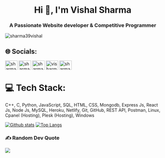<h1 align="center">Hi 👋, I'm Vishal Sharma</h1>
<h3 align="center">A Passionate Website developer & Competitive Programmer</h3>

<p align="left"> <img src="https://komarev.com/ghpvc/?username=visharma1&label=Profile%20views&color=0e75b6&style=flat" alt="sharma39vishal" /> </p>

## 🌐 Socials:
<a href="mailto:sharma39vishal@gmail.com" target="blank"><img align="center" src="https://img.icons8.com/color/256/gmail.png" alt="sharma39vishal" height="30" width="40" /></a>
<a href="https://linkedin.com/in/sharma39vishal" target="blank"><img align="center" src="https://img.icons8.com/color/256/linkedin.png" alt="sharma39vishal" height="30" width="40" /></a>
<a href="https://www.codechef.com/users/sharma39vishal" target="blank"><img align="center" src="https://img.icons8.com/fluency/256/codechef.png" alt="sharma39vishal" height="30" width="40" /></a>
<a href="https://codeforces.com/profile/visharma" target="blank"><img align="center" src="https://img.icons8.com/external-tal-revivo-shadow-tal-revivo/256/external-codeforces-programming-competitions-and-contests-programming-community-logo-shadow-tal-revivo.png" alt="visharma" height="30" width="40" /></a>
<a href="https://www.leetcode.com/sharma39vishal" target="blank"><img align="center" src="https://img.icons8.com/external-tal-revivo-color-tal-revivo/256/external-level-up-your-coding-skills-and-quickly-land-a-job-logo-color-tal-revivo.png" alt="sharma39vishal" height="30" width="40" /></a>

# 💻 Tech Stack:

<!-- ![C](https://img.shields.io/badge/c-%2300599C.svg?style=for-the-badge&logo=c&logoColor=white) ![C++](https://img.shields.io/badge/c++-%2300599C.svg?style=for-the-badge&logo=c%2B%2B&logoColor=white) ![CSS3](https://img.shields.io/badge/css3-%231572B6.svg?style=for-the-badge&logo=css3&logoColor=white) ![Python](https://img.shields.io/badge/python-3670A0?style=for-the-badge&logo=python&logoColor=ffdd54) ![HTML5](https://img.shields.io/badge/html5-%23E34F26.svg?style=for-the-badge&logo=html5&logoColor=white) ![JavaScript](https://img.shields.io/badge/javascript-%23323330.svg?style=for-the-badge&logo=javascript&logoColor=%23F7DF1E) ![Netlify](https://img.shields.io/badge/netlify-%23000000.svg?style=for-the-badge&logo=netlify&logoColor=#00C7B7) ![Heroku](https://img.shields.io/badge/heroku-%23430098.svg?style=for-the-badge&logo=heroku&logoColor=white) ![Firebase](https://img.shields.io/badge/firebase-%23039BE5.svg?style=for-the-badge&logo=firebase) ![JWT](https://img.shields.io/badge/JWT-black?style=for-the-badge&logo=JSON%20web%20tokens) ![NodeJS](https://img.shields.io/badge/node.js-6DA55F?style=for-the-badge&logo=node.js&logoColor=white) ![NPM](https://img.shields.io/badge/NPM-%23000000.svg?style=for-the-badge&logo=npm&logoColor=white) ![MongoDB](https://img.shields.io/badge/MongoDB-%234ea94b.svg?style=for-the-badge&logo=mongodb&logoColor=white) ![MySQL](https://img.shields.io/badge/mysql-%2300f.svg?style=for-the-badge&logo=mysql&logoColor=white) -->
C++, C, Python, JavaScript, SQL, HTML, CSS, Mongodb, Express Js, React Js, Node Js, MySQL, Heroku, Netlify, Git, GitHub, REST API, Postman, Linux, Cpanel (Hosting), Plesk (Hosting), Windows

[![Github stats](https://github-readme-stats.vercel.app/api?username=sharma39vishal&show_icons=true&include_all_commits=true)](https://github.com/sharma39vishal)
[![Top Langs](https://github-readme-stats.vercel.app/api/top-langs/?username=sharma39vishal&layout=compact)](https://github.com/sharma39vishal)
### ✍️ Random Dev Quote
![](https://quotes-github-readme.vercel.app/api?type=horizontal&theme=radical)

<!-- ---
[![](https://visitcount.itsvg.in/api?id=Vishal Sharma&icon=0&color=0)](https://visitcount.itsvg.in) -->

